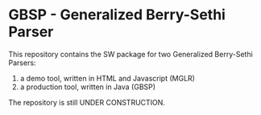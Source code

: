 # GBSP - Generalized Berry-Sethi Parser
This repository contains the SW package for two Generalized Berry-Sethi Parsers:

1) a demo tool, written in HTML and Javascript (MGLR)
2) a production tool, written in Java (GBSP)

The repository is still UNDER CONSTRUCTION.
